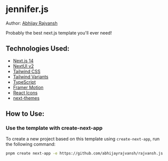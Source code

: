 # jennifer.js 

Author: [Abhijay Rajvansh](https://x.com/rajvanshtwt)

Probably the best next.js template you'll ever need!

## Technologies Used:

- [Next.js 14](https://nextjs.org/docs/getting-started)
- [NextUI v2](https://nextui.org/)
- [Tailwind CSS](https://tailwindcss.com/)
- [Tailwind Variants](https://tailwind-variants.org)
- [TypeScript](https://www.typescriptlang.org/)
- [Framer Motion](https://www.framer.com/motion/)
- [React Icons](https://react-icons.github.io/react-icons/)
- [next-themes](https://github.com/pacocoursey/next-themes)

## How to Use:

### Use the template with create-next-app

To create a new project based on this template using `create-next-app`, run the following command:

```bash
pnpm create next-app -e https://github.com/abhijayrajvansh/rajvansh.js
```
